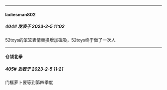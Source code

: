 
*****

####  ladiesman802  
##### 404#       发表于 2023-2-5 11:02

52toys的笨笨表情替换增加磁吸，52toys终于做了一次人


*****

####  仓颉北拳  
##### 405#       发表于 2023-2-5 11:21

门框萝卜要等到第四季度

